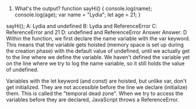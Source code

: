 1. What's the output?
function sayHi() {
  console.log(name);
  console.log(age);
  var name = "Lydia";
  let age = 21;
}

sayHi();
A: Lydia and undefined
B: Lydia and ReferenceError
C: ReferenceError and 21
D: undefined and ReferenceError
Answer
Answer: D
Within the function, we first declare the name variable with the var keyword. This means that the variable gets hoisted (memory space is set up during the creation phase) with the default value of undefined, until we actually get to the line where we define the variable. We haven't defined the variable yet on the line where we try to log the name variable, so it still holds the value of undefined.

Variables with the let keyword (and const) are hoisted, but unlike var, don't get initialized. They are not accessible before the line we declare (initialize) them. This is called the "temporal dead zone". When we try to access the variables before they are declared, JavaScript throws a ReferenceError.
